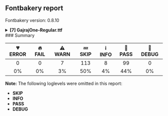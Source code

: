 ## Fontbakery report

Fontbakery version: 0.8.10

<details><summary><b>[7] GajrajOne-Regular.ttf</b></summary><div><details><summary>⚠ <b>WARN:</b> Ensure fonts have ScriptLangTags declared on the 'meta' table. (<a href="https://font-bakery.readthedocs.io/en/stable/fontbakery/profiles/googlefonts.html#com.google.fonts/check/meta/script_lang_tags">com.google.fonts/check/meta/script_lang_tags</a>)</summary><div>


* ⚠ **WARN** This font file does not have a 'meta' table. [code: lacks-meta-table]
</div></details><details><summary>⚠ <b>WARN:</b> Check if each glyph has the recommended amount of contours. (<a href="https://font-bakery.readthedocs.io/en/stable/fontbakery/profiles/universal.html#com.google.fonts/check/contour_count">com.google.fonts/check/contour_count</a>)</summary><div>


* ⚠ **WARN** This font has a 'Soft Hyphen' character (codepoint 0x00AD) which is supposed to be zero-width and invisible, and is used to mark a hyphenation possibility within a word in the absence of or overriding dictionary hyphenation. It is mostly an obsolete mechanism now, and the character is only included in fonts for legacy codepage coverage. [code: softhyphen]
* ⚠ **WARN** This check inspects the glyph outlines and detects the total number of contours in each of them. The expected values are infered from the typical ammounts of contours observed in a large collection of reference font families. The divergences listed below may simply indicate a significantly different design on some of your glyphs. On the other hand, some of these may flag actual bugs in the font such as glyphs mapped to an incorrect codepoint. Please consider reviewing the design and codepoint assignment of these to make sure they are correct.

The following glyphs do not have the recommended number of contours:

	- Glyph name: X	Contours detected: 3	Expected: 1

	- Glyph name: Y	Contours detected: 2	Expected: 1

	- Glyph name: g	Contours detected: 1	Expected: 2 or 3

	- Glyph name: x	Contours detected: 3	Expected: 1

	- Glyph name: Yacute	Contours detected: 3	Expected: 2

	- Glyph name: aogonek	Contours detected: 3	Expected: 2

	- Glyph name: eogonek	Contours detected: 3	Expected: 2

	- Glyph name: gcircumflex	Contours detected: 2	Expected: 3 or 4

	- Glyph name: gbreve	Contours detected: 2	Expected: 3 or 4

	- Glyph name: gdotaccent	Contours detected: 2	Expected: 3 or 4 

	- And 35 more.

Use -F or --full-lists to disable shortening of long lists.
 [code: contour-count]
</div></details><details><summary>⚠ <b>WARN:</b> Check glyphs in mark glyph class are non-spacing. (<a href="https://font-bakery.readthedocs.io/en/stable/fontbakery/profiles/gdef.html#com.google.fonts/check/gdef_spacing_marks">com.google.fonts/check/gdef_spacing_marks</a>)</summary><div>


* ⚠ **WARN** The following spacing glyphs may be in the GDEF mark glyph class by mistake:
	 acute (U+00B4), breve (U+02D8), caron (U+02C7), cedilla (U+00B8), circumflex (U+02C6), commaaccentcomb (U+0326), dieresis (U+00A8), dotaccent (U+02D9), grave (U+0060), hungarumlaut (U+02DD) and 4 more.

Use -F or --full-lists to disable shortening of long lists. [code: spacing-mark-glyphs]
</div></details><details><summary>⚠ <b>WARN:</b> Check mark characters are in GDEF mark glyph class. (<a href="https://font-bakery.readthedocs.io/en/stable/fontbakery/profiles/gdef.html#com.google.fonts/check/gdef_mark_chars">com.google.fonts/check/gdef_mark_chars</a>)</summary><div>


* ⚠ **WARN** The following mark characters could be in the GDEF mark glyph class:
	 Nukta.dv (U+093C), acutecomb (U+0301), brevecomb (U+0306), caroncomb (U+030C), cedillacomb (U+0327), circumflexcomb (U+0302), commaturnedabovecomb (U+0312), dieresiscomb (U+0308), dotaccentcomb (U+0307), gravecomb (U+0300) and 9 more.

Use -F or --full-lists to disable shortening of long lists. [code: mark-chars]
</div></details><details><summary>⚠ <b>WARN:</b> Check GDEF mark glyph class doesn't have characters that are not marks. (<a href="https://font-bakery.readthedocs.io/en/stable/fontbakery/profiles/gdef.html#com.google.fonts/check/gdef_non_mark_chars">com.google.fonts/check/gdef_non_mark_chars</a>)</summary><div>


* ⚠ **WARN** The following non-mark characters should not be in the GDEF mark glyph class:
	 U+0060, U+00A8, U+00AF, U+00B4, U+00B8, U+02C6, U+02C7, U+02D8, U+02D9, U+02DA and 3 more.

Use -F or --full-lists to disable shortening of long lists. [code: non-mark-chars]
</div></details><details><summary>⚠ <b>WARN:</b> Do any segments have colinear vectors? (<a href="https://font-bakery.readthedocs.io/en/stable/fontbakery/profiles/<Section: Outline Correctness Checks>.html#com.google.fonts/check/outline_colinear_vectors">com.google.fonts/check/outline_colinear_vectors</a>)</summary><div>


* ⚠ **WARN** The following glyphs have colinear vectors:

	* Ba.dv (U+092C): L<<307.0,331.0>--<310.0,237.0>> -> L<<310.0,237.0>--<310.0,132.0>>

	* Ba.dv (U+092C): L<<310.0,428.0>--<384.0,298.0>> -> L<<384.0,298.0>--<418.0,230.0>>

	* Ba.dv (U+092C): L<<420.0,134.0>--<342.0,271.0>> -> L<<342.0,271.0>--<312.0,331.0>>

	* Ba.dv (U+092C): L<<423.0,230.0>--<420.0,324.0>> -> L<<420.0,324.0>--<420.0,579.0>>

	* Delta (U+0394): L<<430.0,573.0>--<417.0,500.0>> -> L<<417.0,500.0>--<309.0,68.0>>

	* Delta (U+0394): L<<562.0,68.0>--<455.0,500.0>> -> L<<455.0,500.0>--<442.0,573.0>>

	* Don.dv (U+0968): L<<355.0,282.0>--<319.0,283.0>> -> L<<319.0,283.0>--<301.0,283.0>>

	* Don.dv (U+0968): L<<373.0,282.0>--<355.0,282.0>> -> L<<355.0,282.0>--<319.0,283.0>>

	* Euro (U+20AC): L<<103.0,334.0>--<103.0,340.0>> -> L<<103.0,340.0>--<104.0,353.0>>

	* Euro (U+20AC): L<<103.0,340.0>--<104.0,353.0>> -> L<<104.0,353.0>--<104.0,359.0>> 

	* And 86 more.

Use -F or --full-lists to disable shortening of long lists. [code: found-colinear-vectors]
</div></details><details><summary>⚠ <b>WARN:</b> Do outlines contain any semi-vertical or semi-horizontal lines? (<a href="https://font-bakery.readthedocs.io/en/stable/fontbakery/profiles/<Section: Outline Correctness Checks>.html#com.google.fonts/check/outline_semi_vertical">com.google.fonts/check/outline_semi_vertical</a>)</summary><div>


* ⚠ **WARN** The following glyphs have semi-vertical/semi-horizontal lines:

	* Om.dv (U+0950): L<<640.0,68.0>--<905.0,67.0>>

	* U (U+0055): L<<741.0,558.0>--<740.0,344.0>>

	* Uacute (U+00DA): L<<741.0,558.0>--<740.0,344.0>>

	* Ubreve (U+016C): L<<741.0,558.0>--<740.0,344.0>>

	* Ucircumflex (U+00DB): L<<741.0,558.0>--<740.0,344.0>>

	* Udieresis (U+00DC): L<<741.0,558.0>--<740.0,344.0>>

	* Ugrave (U+00D9): L<<741.0,558.0>--<740.0,344.0>>

	* Uhungarumlaut (U+0170): L<<741.0,558.0>--<740.0,344.0>>

	* Umacron (U+016A): L<<741.0,558.0>--<740.0,344.0>>

	* Uogonek (U+0172): L<<741.0,558.0>--<740.0,344.0>> 

	* And 16 more.

Use -F or --full-lists to disable shortening of long lists. [code: found-semi-vertical]
</div></details><br></div></details>
### Summary

| 💔 ERROR | 🔥 FAIL | ⚠ WARN | 💤 SKIP | ℹ INFO | 🍞 PASS | 🔎 DEBUG |
|:-----:|:----:|:----:|:----:|:----:|:----:|:----:|
| 0 | 0 | 7 | 113 | 8 | 99 | 0 |
| 0% | 0% | 3% | 50% | 4% | 44% | 0% |

**Note:** The following loglevels were omitted in this report:
* **SKIP**
* **INFO**
* **PASS**
* **DEBUG**
